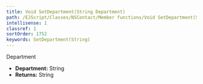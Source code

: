 ```yaml
---
title: Void SetDepartment(String Department)
path: /EJScript/Classes/NSContact/Member functions/Void SetDepartment(String p_0)
intellisense: 1
classref: 1
sortOrder: 1752
keywords: SetDepartment(String)
---
```



Department



* **Department:** String
* **Returns:** String


